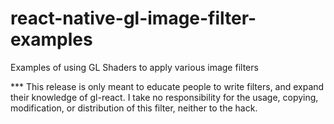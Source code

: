 # react-native-gl-image-filter-examples
Examples of using GL Shaders to apply various image filters

*** This release is only meant to educate people to write filters, and expand their knowledge of gl-react. I take no responsibility for the usage, copying, modification, or distribution of this filter, neither to the hack.
